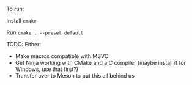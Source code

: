 To run:

Install `cmake`

Run `cmake . --preset default`

TODO:
Either:
- Make macros compatible with MSVC
- Get Ninja working with CMake and a C compiler (maybe install it for Windows, use that first?)
- Transfer over to Meson to put this all behind us